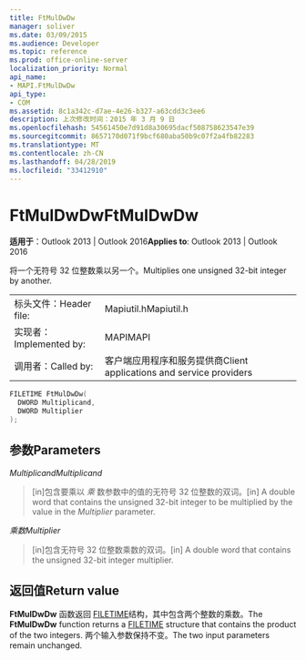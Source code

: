 ```yaml
---
title: FtMulDwDw
manager: soliver
ms.date: 03/09/2015
ms.audience: Developer
ms.topic: reference
ms.prod: office-online-server
localization_priority: Normal
api_name:
- MAPI.FtMulDwDw
api_type:
- COM
ms.assetid: 8c1a342c-d7ae-4e26-b327-a63cdd3c3ee6
description: 上次修改时间：2015 年 3 月 9 日
ms.openlocfilehash: 54561450e7d91d8a30695dacf508758623547e39
ms.sourcegitcommit: 8657170d071f9bcf680aba50b9c07f2a4fb82283
ms.translationtype: MT
ms.contentlocale: zh-CN
ms.lasthandoff: 04/28/2019
ms.locfileid: "33412910"
---
```

# <a name="ftmuldwdw"></a><span data-ttu-id="7c723-103">FtMulDwDw</span><span class="sxs-lookup"><span data-stu-id="7c723-103">FtMulDwDw</span></span>

  
  
<span data-ttu-id="7c723-104">**适用于**：Outlook 2013 | Outlook 2016</span><span class="sxs-lookup"><span data-stu-id="7c723-104">**Applies to**: Outlook 2013 | Outlook 2016</span></span> 
  
<span data-ttu-id="7c723-105">将一个无符号 32 位整数乘以另一个。</span><span class="sxs-lookup"><span data-stu-id="7c723-105">Multiplies one unsigned 32-bit integer by another.</span></span>
  
|||
|:-----|:-----|
|<span data-ttu-id="7c723-106">标头文件：</span><span class="sxs-lookup"><span data-stu-id="7c723-106">Header file:</span></span>  <br/> |<span data-ttu-id="7c723-107">Mapiutil.h</span><span class="sxs-lookup"><span data-stu-id="7c723-107">Mapiutil.h</span></span>  <br/> |
|<span data-ttu-id="7c723-108">实现者：</span><span class="sxs-lookup"><span data-stu-id="7c723-108">Implemented by:</span></span>  <br/> |<span data-ttu-id="7c723-109">MAPI</span><span class="sxs-lookup"><span data-stu-id="7c723-109">MAPI</span></span>  <br/> |
|<span data-ttu-id="7c723-110">调用者：</span><span class="sxs-lookup"><span data-stu-id="7c723-110">Called by:</span></span>  <br/> |<span data-ttu-id="7c723-111">客户端应用程序和服务提供商</span><span class="sxs-lookup"><span data-stu-id="7c723-111">Client applications and service providers</span></span>  <br/> |
   
```cpp
FILETIME FtMulDwDw(
  DWORD Multiplicand,
  DWORD Multiplier
);
```

## <a name="parameters"></a><span data-ttu-id="7c723-112">参数</span><span class="sxs-lookup"><span data-stu-id="7c723-112">Parameters</span></span>

 <span data-ttu-id="7c723-113">_Multiplicand_</span><span class="sxs-lookup"><span data-stu-id="7c723-113">_Multiplicand_</span></span>
  
> <span data-ttu-id="7c723-114">[in]包含要乘以  _乘_ 数参数中的值的无符号 32 位整数的双词。</span><span class="sxs-lookup"><span data-stu-id="7c723-114">[in] A double word that contains the unsigned 32-bit integer to be multiplied by the value in the  _Multiplier_ parameter.</span></span> 
    
 <span data-ttu-id="7c723-115">_乘数_</span><span class="sxs-lookup"><span data-stu-id="7c723-115">_Multiplier_</span></span>
  
> <span data-ttu-id="7c723-116">[in]包含无符号 32 位整数乘数的双词。</span><span class="sxs-lookup"><span data-stu-id="7c723-116">[in] A double word that contains the unsigned 32-bit integer multiplier.</span></span>
    
## <a name="return-value"></a><span data-ttu-id="7c723-117">返回值</span><span class="sxs-lookup"><span data-stu-id="7c723-117">Return value</span></span>

<span data-ttu-id="7c723-118">**FtMulDwDw** 函数返回 [FILETIME](filetime.md)结构，其中包含两个整数的乘数。</span><span class="sxs-lookup"><span data-stu-id="7c723-118">The **FtMulDwDw** function returns a [FILETIME](filetime.md) structure that contains the product of the two integers.</span></span> <span data-ttu-id="7c723-119">两个输入参数保持不变。</span><span class="sxs-lookup"><span data-stu-id="7c723-119">The two input parameters remain unchanged.</span></span> 
  

